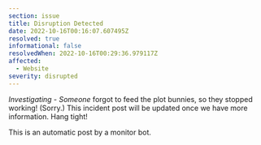 ```yaml
---
section: issue
title: Disruption Detected
date: 2022-10-16T00:16:07.607495Z
resolved: true
informational: false
resolvedWhen: 2022-10-16T00:29:36.979117Z
affected:
  - Website
severity: disrupted
---
```

*Investigating* - _Someone_ forgot to feed the plot bunnies, so they stopped working! (Sorry.) This incident post will be updated once we have more information. Hang tight!

This is an automatic post by a monitor bot.
        